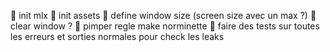 :radio_button: init mlx
:radio_button: init assets
:radio_button: define window size (screen size avec un max ?)
:radio_button: clear window ?
:radio_button: pimper regle make norminette
:radio_button: faire des tests sur toutes les erreurs et sorties normales pour check les leaks
